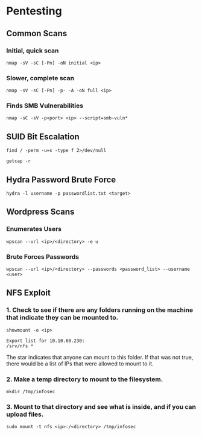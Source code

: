 # Pentesting

## Common Scans

### Initial, quick scan

`nmap -sV -sC [-Pn] -oN initial <ip>`

### Slower, complete scan

`nmap -sV -sC [-Pn] -p- -A -oN full <ip>`

### Finds SMB Vulnerabilities

`nmap -sC -sV -p<port> <ip> --script=smb-vuln*`

## SUID Bit Escalation

`find / -perm -u=s -type f 2>/dev/null`

`getcap -r`

## Hydra Password Brute Force

`hydra -l username -p passwordlist.txt <target>`

## Wordpress Scans

### Enumerates Users

`wpscan --url <ip>/<directory> -e u`

### Brute Forces Passwords

`wpscan --url <ip>/<directory> --passwords <password_list> --username <user>`

## NFS Exploit

### 1. Check to see if there are any folders running on the machine that indicate they can be mounted to.
`showmount -e <ip>`

```
Export list for 10.10.60.230:
/srv/nfs *
```
The star indicates that anyone can mount to this folder. If that was not true, there would be a list of IPs that were allowed to mount to it.

### 2. Make a temp directory to mount to the filesystem.
`mkdir /tmp/infosec`

### 3. Mount to that directory and see what is inside, and if you can upload files.
`sudo mount -t nfs <ip>:/<directory> /tmp/infosec`
